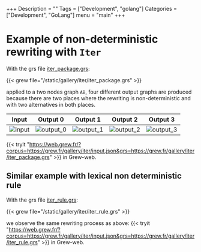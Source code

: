 +++
Description = ""
Tags = ["Development", "golang"]
Categories = ["Development", "GoLang"]
menu = "main"
+++

# Example of non-deterministic rewriting with `Iter`

With the grs file [iter_package.grs](../iter/iter_package.grs):

{{< grew file="/static/gallery/iter/iter_package.grs" >}}

applied to a two nodes graph `AB`, four different output graphs are produced because there are two places where the rewriting is non-deterministic and with two alternatives in both places.

| Input | Output 0 | Output 1 | Output 2 | Output 3 |
|-|-|-|-|-| 
| ![input](/gallery/iter/_build/input.svg) | ![output_0](/gallery/iter/_build/output__0.svg) | ![output_1](/gallery/iter/_build/output__1.svg) | ![output_2](/gallery/iter/_build/output__2.svg) | ![output_3](/gallery/iter/_build/output__3.svg) |

{{< tryit "https://web.grew.fr/?corpus=https://grew.fr/gallery/iter/input.json&grs=https://grew.fr/gallery/iter/iter_package.grs" >}} in Grew-web.

## Similar example with lexical non deterministic rule

With the grs file [iter_rule.grs](../iter/iter_rule.grs):

{{< grew file="/static/gallery/iter/iter_rule.grs" >}}

we observe the same rewriting process as above: {{< tryit "https://web.grew.fr/?corpus=https://grew.fr/gallery/iter/input.json&grs=https://grew.fr/gallery/iter/iter_rule.grs" >}} in Grew-web.

